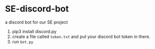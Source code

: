 # SE-discord-bot
a discord bot for our SE project

1. pip3 install discord.py
2. create a file called ```token.txt``` and put your discord bot token in there.
3. run ```bot.py```